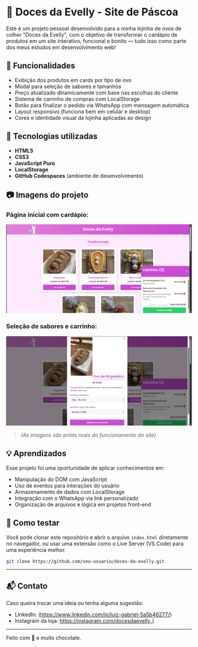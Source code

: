 # 🍫 Doces da Evelly - Site de Páscoa

Este é um projeto pessoal desenvolvido para a minha lojinha de ovos de colher "Doces da Evelly", com o objetivo de transformar o cardápio de produtos em um site interativo, funcional e bonito — tudo isso como parte dos meus estudos em desenvolvimento web!

## 🚀 Funcionalidades

- Exibição dos produtos em cards por tipo de ovo
- Modal para seleção de sabores e tamanhos
- Preço atualizado dinamicamente com base nas escolhas do cliente
- Sistema de carrinho de compras com LocalStorage
- Botão para finalizar o pedido via WhatsApp com mensagem automática
- Layout responsivo (funciona bem em celular e desktop)
- Cores e identidade visual da lojinha aplicadas ao design

## 💠 Tecnologias utilizadas

- **HTML5**
- **CSS3**
- **JavaScript Puro**
- **LocalStorage**
- **GitHub Codespaces** (ambiente de desenvolvimento)

## 📷 Imagens do projeto

### Página inicial com cardápio:
![Página inicial com cardápio](./img/tela-inic-carrinhoAb.jpg)

### Seleção de sabores e carrinho:
![Modal de seleção e carrinho](./img/modalAb.jpg)

> *(As imagens são prints reais do funcionamento do site)*

## 💡 Aprendizados

Esse projeto foi uma oportunidade de aplicar conhecimentos em:

- Manipulação do DOM com JavaScript
- Uso de eventos para interações do usuário
- Armazenamento de dados com LocalStorage
- Integração com o WhatsApp via link personalizado
- Organização de arquivos e lógica em projetos front-end

## 📲 Como testar

Você pode clonar este repositório e abrir o arquivo `index.html` diretamente no navegador, ou usar uma extensão como o Live Server (VS Code) para uma experiência melhor.

```bash
git clone https://github.com/seu-usuario/doces-da-evelly.git
```

---

## 📬 Contato

Caso queira trocar uma ideia ou tenha alguma sugestão:

- LinkedIn: (https://www.linkedin.com/in/luiz-gabriel-5a5b46277/)
- Instagram da loja: https://instagram.com/docesdaevelly_)

---

Feito com 💜 e muito chocolate.

